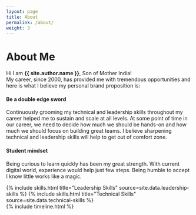 ```yaml
---
layout: page
title: About
permalink: /about/
weight: 3
---
```


# **About Me**

Hi I am **{{ site.author.name }}**, Son of Mother India!<br>
My career, since 2000, has provided me with tremendous opportunities and here is what I believe my personal brand proposition is: 

#### **Be a double edge sword**

Continuously grooming my technical and leadership skills throughout my career helped me to sustain and scale at all levels. At some point of time in our career, we need to decide how much we should be hands-on and how much we should focus on building great teams. I believe sharpening technical and leadership skills will help to get out of comfort zone. 

#### **Student mindset**
Being curious to learn quickly has been my great strength. With current digital world, experience would help just few steps. Being humble to accept I know little works like a magic. 


<div class="row">
{% include skills.html title="Leadership Skills" source=site.data.leadership-skills %}
{% include skills.html title="Technical Skills" source=site.data.technical-skills %}
</div>

<div class="row">
{% include timeline.html %}
</div>